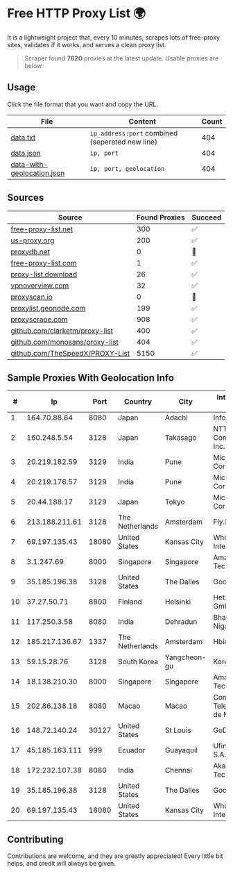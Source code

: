 
# Free HTTP Proxy List 🌍

It is a lightweight project that, every 10 minutes, scrapes lots of free-proxy sites, validates if it works, and serves a clean proxy list.


> Scraper found **7620** proxies at the latest update. Usable proxies are below.

## Usage

Click the file format that you want and copy the URL.


|File|Content|Count|
|----|-------|-----|
|[data.txt](https://raw.githubusercontent.com/themiralay/Proxy-List-World/master/data.txt)|`ip_address:port` combined (seperated new line)|404|
|[data.json](https://raw.githubusercontent.com/themiralay/Proxy-List-World/master/data.json)|`ip, port`|404|
|[data-with-geolocation.json](https://raw.githubusercontent.com/themiralay/Proxy-List-World/master/data-with-geolocation.json)|`ip, port, geolocation`|404|

## Sources

|Source|Found Proxies|Succeed|
|------|-------------|-------|
|[free-proxy-list.net](https://free-proxy-list.net)|300|✅|
|[us-proxy.org](https://www.us-proxy.org)|200|✅|
|[proxydb.net](http://proxydb.net)|0|🚫|
|[free-proxy-list.com](https://free-proxy-list.com/?page=&port=&type%5B%5D=http&type%5B%5D=https&up_time=0&search=Search)|1|✅|
|[proxy-list.download](https://www.proxy-list.download/HTTP)|26|✅|
|[vpnoverview.com](https://vpnoverview.com/privacy/anonymous-browsing/free-proxy-servers)|32|✅|
|[proxyscan.io](https://www.proxyscan.io)|0|🚫|
|[proxylist.geonode.com](https://proxylist.geonode.com/api/proxy-list?limit=300&page=1&sort_by=lastChecked&sort_type=desc&protocols=http,https)|199|✅|
|[proxyscrape.com](https://api.proxyscrape.com/v2/?request=displayproxies&protocol=http&timeout=10000&country=all&ssl=all&anonymity=all)|908|✅|
|[github.com/clarketm/proxy-list](https://raw.githubusercontent.com/clarketm/proxy-list/master/proxy-list-raw.txt)|400|✅|
|[github.com/monosans/proxy-list](https://raw.githubusercontent.com/monosans/proxy-list/main/proxies/http.txt)|404|✅|
|[github.com/TheSpeedX/PROXY-List](https://raw.githubusercontent.com/TheSpeedX/PROXY-List/master/http.txt)|5150|✅|


## Sample Proxies With Geolocation Info

|#|Ip|Port|Country|City|Internet Service Provider|
|-|--|----|-------|----|-------------------------|
|1|164.70.88.64|8080|Japan|Adachi|InfoSphere|
|2|160.248.5.54|3128|Japan|Takasago|NTT PC Communications, Inc.|
|3|20.219.182.59|3129|India|Pune|Microsoft Corporation|
|4|20.219.176.57|3129|India|Pune|Microsoft Corporation|
|5|20.44.188.17|3129|Japan|Tokyo|Microsoft Corporation|
|6|213.188.211.61|3128|The Netherlands|Amsterdam|Fly.io, Inc.|
|7|69.197.135.43|18080|United States|Kansas City|WholeSale Internet|
|8|3.1.247.69|8000|Singapore|Singapore|Amazon Technologies Inc.|
|9|35.185.196.38|3128|United States|The Dalles|Google LLC|
|10|37.27.50.71|8800|Finland|Helsinki|Hetzner Online GmbH|
|11|117.250.3.58|8080|India|Dehradun|Bharat Sanchar Nigam Ltd|
|12|185.217.136.67|1337|The Netherlands|Amsterdam|Hbing Limited|
|13|59.15.28.76|3128|South Korea|Yangcheon-gu|Korea Telecom|
|14|18.138.210.30|8000|Singapore|Singapore|Amazon Technologies Inc.|
|15|202.86.138.18|8080|Macao|Macao|Companhia de Telecomunicacoes de Macau|
|16|148.72.140.24|30127|United States|St Louis|GoDaddy.com|
|17|45.185.163.111|999|Ecuador|Guayaquil|Ufinet Panama S.A.|
|18|172.232.107.38|8080|India|Chennai|Akamai Technologies, Inc.|
|19|35.185.196.38|3128|United States|The Dalles|Google LLC|
|20|69.197.135.43|18080|United States|Kansas City|WholeSale Internet|



## Contributing

Contributions are welcome, and they are greatly appreciated! Every
little bit helps, and credit will always be given.


